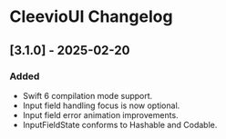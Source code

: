 # CleevioUI Changelog

## [3.1.0] - 2025-02-20
### Added
- Swift 6 compilation mode support.
- Input field handling focus is now optional.
- Input field error animation improvements.
- InputFieldState conforms to Hashable and Codable.
